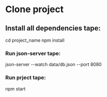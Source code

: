 # Clone project

## Install all dependencies tape:

cd project_name
npm install

### Run json-server tape:

json-server --watch data/db.json --port 8080

### Run prject tape:

npm start
